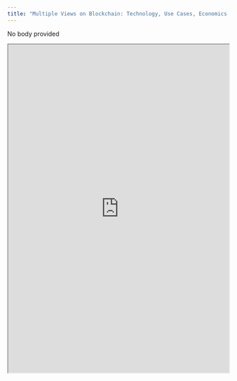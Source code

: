 ```yaml
---
title: "Multiple Views on Blockchain: Technology, Use Cases, Economics and Policies"
---
```


No body provided
<iframe height="750" width="100%" src="https://ewelton.github.io/ktest/wiki.html#Multiple%20Views%20on%20Blockchain:%20Technology,%20Use%20Cases,%20Economics%20and%20Policies"></iframe>
